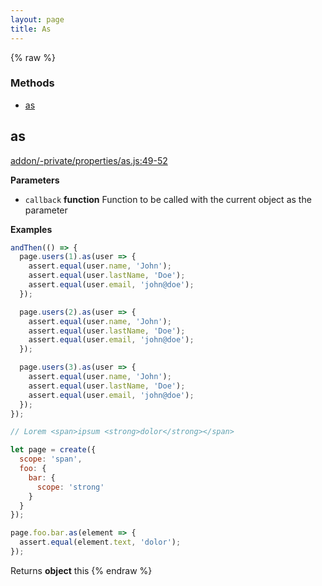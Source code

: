 ```yaml
---
layout: page
title: As
---
```


{% raw %}
### Methods

- [as](#as)

## as

[addon/-private/properties/as.js:49-52](https://github.com/san650/ember-cli-page-object/blob/eeba8e285bd3a52c66ab6d2979f23b64bf9235fd/addon/-private/properties/as.js#L49-L52 "Source code on GitHub")

**Parameters**

-   `callback` **function** Function to be called with the current object as the parameter

**Examples**

```javascript
andThen(() => {
  page.users(1).as(user => {
    assert.equal(user.name, 'John');
    assert.equal(user.lastName, 'Doe');
    assert.equal(user.email, 'john@doe');
  });

  page.users(2).as(user => {
    assert.equal(user.name, 'John');
    assert.equal(user.lastName, 'Doe');
    assert.equal(user.email, 'john@doe');
  });

  page.users(3).as(user => {
    assert.equal(user.name, 'John');
    assert.equal(user.lastName, 'Doe');
    assert.equal(user.email, 'john@doe');
  });
});
```

```javascript
// Lorem <span>ipsum <strong>dolor</strong></span>

let page = create({
  scope: 'span',
  foo: {
    bar: {
      scope: 'strong'
    }
  }
});

page.foo.bar.as(element => {
  assert.equal(element.text, 'dolor');
});
```

Returns **object** this
{% endraw %}
